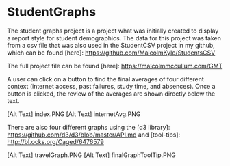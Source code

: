 # StudentGraphs

The student graphs project is a project what was initially created to display a report style for student demographics.
The data for this project was taken from a csv file that was also used in the StudentCSV project in my github, which can be found [here]: https://github.com/MalcolmKyle/StudentsCSV

The full project file can be found [here]: https://malcolmmccullum.com/GMT

A user can click on a button to find the final averages of four different context (internet access, past failures, study time, and absences).
Once a button is clicked, the review of the averages are shown directly below the text.

[Alt Text] index.PNG
[Alt Text] internetAvg.PNG

There are also four different graphs using the [d3 library]: https://github.com/d3/d3/blob/master/API.md and [tool-tips]: http://bl.ocks.org/Caged/6476579

[Alt Text] travelGraph.PNG
[Alt Text] finalGraphToolTip.PNG
